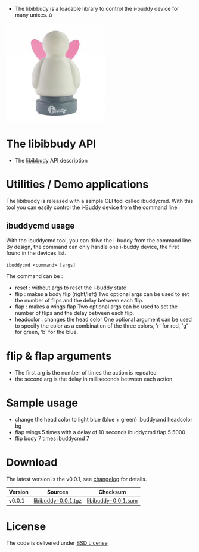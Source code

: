 * The libibbudy is a loadable library to control the i-buddy device for many unixes. ù

![The i-Budy device](img/ibuddy.jpg)

# The libibbudy API
* The [libibbudy]({ROOT}/projects/dev/libibbudy/api.html) API description

# Utilities / Demo applications

The libibuddy is released with a sample CLI tool called ibuddycmd. With this tool you can easily control the i-Buddy device from the command line.

## ibuddycmd usage

With the ibuddycmd tool, you can drive the i-buddy from the command line. By design, the command can only handle one i-buddy device, the first found in the devices list.

`ibuddycmd <command> [args]`

The command can be :

* reset : without args to reset the i-buddy state
* flip : makes a body flip (right/left) 
Two optional args can be used to set the number of flips and the delay between each flip.
* flap : makes a wings flap
Two optional args can be used to set the number of flips and the delay between each flip.
* headcolor : changes the head color
One optional argument can be used to specify the color as a combination of the three colors, 'r' for red, 'g' for green, 'b' for the blue.

# flip & flap arguments

* The first arg is the number of times the action is repeated
* the second arg is the delay in milliseconds between each action

# Sample usage

* change the head color to light blue (blue + green)
ibuddycmd headcolor bg
* flap wings 5 times with a delay of 10 seconds
ibuddycmd flap 5 5000
* flip body 7 times
ibuddycmd 7


# Download

The latest version is the v0.0.1, see [changelog](http://files.bebik.net/libibuddy/changelog.txt) for details.

| Version | Sources | Checksum |
|---------|---------|----------|
| v0.0.1  | [libibuddy-0.0.1.tgz](http://files.bebik.net/libibuddy/libibuddy-0.0.1.tgz) | [libibuddy-0.0.1.sum](http://files.bebik.net/libibuddy/libibuddy-0.0.1.sum) |


# License

The code is delivered under [BSD License](https://en.wikipedia.org/wiki/BSD_licenses)
